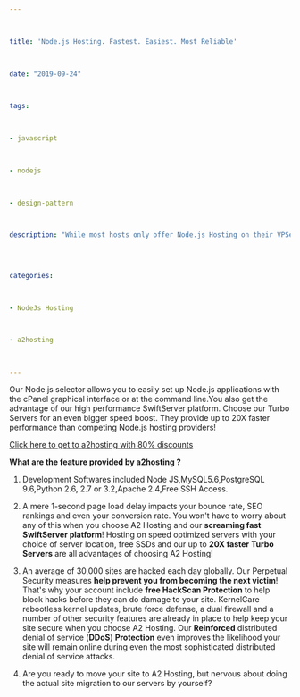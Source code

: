 ```yaml
---

  

title: 'Node.js Hosting. Fastest. Easiest. Most Reliable'

  

date: "2019-09-24"

  

tags:

  

- javascript

  

- nodejs

  

- design-pattern

  

description: "While most hosts only offer Node.js Hosting on their VPSes, we've optimized our Web Hosting servers for Node.js. We've even tested and documented our easy Node.js setup process so you can get down to business developing."

  
  

categories:

  

- NodeJs Hosting

  

- a2hosting

  

---
```


Our Node.js selector allows you to easily set up Node.js applications with the cPanel graphical interface or at the command line.You also get the advantage of our high performance SwiftServer platform. Choose our Turbo Servers for an even bigger speed boost. They provide up to 20X faster performance than competing Node.js hosting providers!

  
  [Click here to get to a2hosting with 80% discounts](http://www.a2hosting.com?aid=5a126c2b036a0)

**What are the feature provided by a2hosting ?**

 1. Development Softwares included Node JS,MySQL5.6,PostgreSQL 9.6,Python 2.6, 2.7 or 3.2,Apache 2.4,Free SSH Access.
 
 2. A mere 1-second page load delay impacts your bounce rate, SEO rankings and even your conversion rate. You won't have to worry about any of this when you choose A2 Hosting and our **screaming fast SwiftServer platform**! Hosting on speed optimized servers with your choice of server location, free SSDs and our up to **20X faster** **Turbo Servers** are all advantages of choosing A2 Hosting!
 
 3. An average of 30,000 sites are hacked each day globally. Our Perpetual Security measures  **help prevent you from becoming the next victim**! That's why your account include **free HackScan Protection** to help block hacks before they can do damage to your site. KernelCare rebootless kernel updates, brute force defense, a dual firewall and a number of other security features are already in place to help keep your site secure when you choose A2 Hosting. Our **Reinforced** distributed denial of service (**DDoS**) **Protection** even improves the likelihood your site will remain online during even the most sophisticated distributed denial of service attacks.
 
 4. Are you ready to move your site to A2 Hosting, but nervous about doing the actual site migration to our servers by yourself?